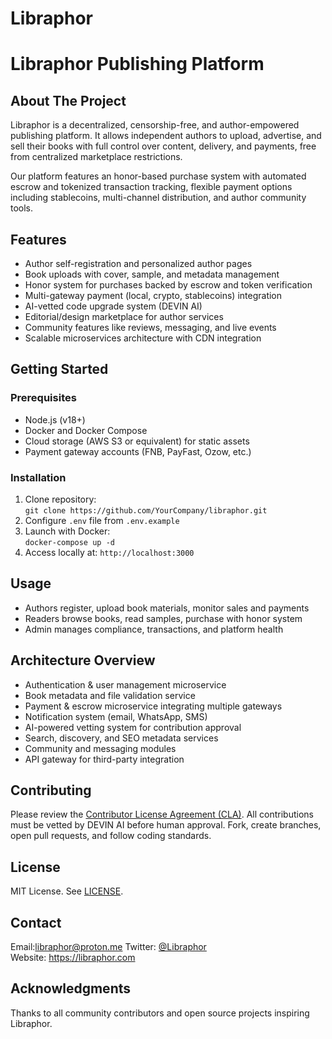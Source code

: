# Libraphor
# Libraphor Publishing Platform

## About The Project

Libraphor is a decentralized, censorship-free, and author-empowered publishing platform. It allows independent authors to upload, advertise, and sell their books with full control over content, delivery, and payments, free from centralized marketplace restrictions.

Our platform features an honor-based purchase system with automated escrow and tokenized transaction tracking, flexible payment options including stablecoins, multi-channel distribution, and author community tools.

## Features

- Author self-registration and personalized author pages  
- Book uploads with cover, sample, and metadata management  
- Honor system for purchases backed by escrow and token verification  
- Multi-gateway payment (local, crypto, stablecoins) integration  
- AI-vetted code upgrade system (DEVIN AI)  
- Editorial/design marketplace for author services  
- Community features like reviews, messaging, and live events  
- Scalable microservices architecture with CDN integration  

## Getting Started

### Prerequisites

- Node.js (v18+)  
- Docker and Docker Compose  
- Cloud storage (AWS S3 or equivalent) for static assets  
- Payment gateway accounts (FNB, PayFast, Ozow, etc.)

### Installation

1. Clone repository:  
   `git clone https://github.com/YourCompany/libraphor.git`  
2. Configure `.env` file from `.env.example`  
3. Launch with Docker:  
   `docker-compose up -d`  
4. Access locally at: `http://localhost:3000`

## Usage

- Authors register, upload book materials, monitor sales and payments  
- Readers browse books, read samples, purchase with honor system  
- Admin manages compliance, transactions, and platform health

## Architecture Overview

- Authentication & user management microservice  
- Book metadata and file validation service  
- Payment & escrow microservice integrating multiple gateways  
- Notification system (email, WhatsApp, SMS)  
- AI-powered vetting system for contribution approval  
- Search, discovery, and SEO metadata services  
- Community and messaging modules  
- API gateway for third-party integration  

## Contributing

Please review the [Contributor License Agreement (CLA)](CLA.md). All contributions must be vetted by DEVIN AI before human approval. Fork, create branches, open pull requests, and follow coding standards.

## License

MIT License. See [LICENSE](LICENSE).

## Contact

Email:libraphor@proton.me
Twitter: [@Libraphor](https://twitter.com/Libraphor)  
Website: https://libraphor.com 

## Acknowledgments

Thanks to all community contributors and open source projects inspiring Libraphor.

